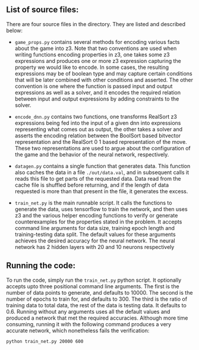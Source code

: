 ## List of source files:

There are four source files in the directory. They are listed and described below:

- `game_props.py` contains several methods for encoding various facts about the game into z3. Note
  that two conventions are used when writing functions encoding properties in z3, one takes some z3
  expressions and produces one or more z3 expression capturing the property we would like to encode.
  In some cases, the resulting expressions may be of boolean type and may capture certain conditions
  that will be later combined with other conditions and asserted. The other convention is one where
  the function is passed input and output expressions as well as a solver, and it encodes the
  required relation between input and output expressions by adding constraints to the solver.

- `encode_dnn.py` contains two functions, one transforms RealSort z3 expressions being fed into the
  input of a given dnn into expressions representing what comes out as output, the other takes a
  solver and asserts the encoding relation between the BoolSort based bitvector representation and
  the RealSort 0 1 based representation of the move. These two representations are used to argue
  about the configuration of the game and the behavior of the neural network, respectively.

- `datagen.py` contains a single function that generates data. This function also caches the data in
  a file `./out/data.val`, and in subsequent calls it reads this file to get parts of the requested
  data. Data read from the cache file is shuffled before returning, and if the length of data
  requested is more than that present in the file, it generates the excess.

- `train_net.py` is the main runnable script. It calls the functions to generate the data, uses
  tensorflow to train the network, and then uses z3 and the various helper encoding functions to
  verify or generate counterexamples for the properties stated in the problem. It accepts command
  line arguments for data size, training epoch length and training-testing data split. The default
  values for these arguments achieves the desired accuracy for the neural network. The neural
  network has 2 hidden layers with 20 and 10 neurons respectively

## Running the code:

To run the code, simply run the `train_net.py` python script. It optionally accepts upto three
positional command line arguments. The first is the number of data points to generate, and defaults
to 10000. The second is the number of epochs to train for, and defaults to 300. The third is the
ratio of training data to total data, the rest of the data is testing data. It defaults to 0.6.
Running without any arguments uses all the default values and produced a network that met the
required accuracies. Although more time consuming, running it with the following command produces a
very accurate network, which nonetheless fails the verification:

```
python train_net.py 20000 600
```
